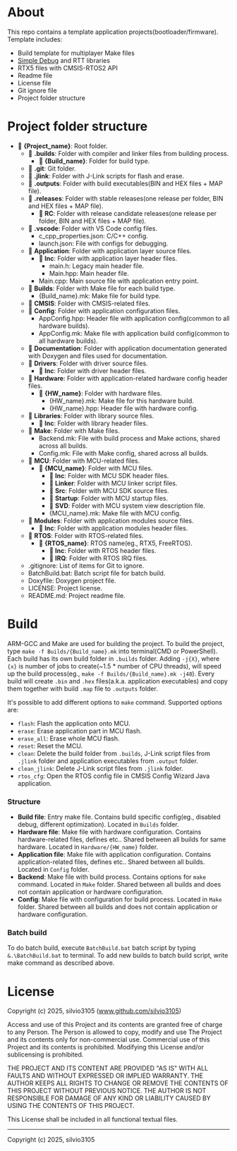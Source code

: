
# About

This repo contains a template application projects(bootloader/firmware). Template includes:
- Build template for multiplayer Make files
- [Simple Debug](https://github.com/silvio3105/sDebug) and RTT libraries
- RTX5 files with CMSIS-RTOS2 API
- Readme file
- License file
- Git ignore file
- Project folder structure


# Project folder structure

- 📂 **{Project_name}**: Root folder.
    - 📂 **.builds**: Folder with compiler and linker files from building process.
        - 📂 **{Build_name}**: Folder for build type.
    - 📂 **.git**: Git folder.
    - 📂 **.jlink**: Folder with J-Link scripts for flash and erase.
    - 📂 **.outputs**: Folder with build executables(BIN and HEX files + MAP file).
    - 📂 **.releases**: Folder with stable releases(one release per folder, BIN and HEX files + MAP file).
        - 📂 **RC**: Folder with release candidate releases(one release per folder, BIN and HEX files + MAP file).
    - 📂 **.vscode**: Folder with VS Code config files.
        - c_cpp_properties.json: C/C++ config.
        - launch.json: File with configs for debugging.
    - 📂 **Application**: Folder with application layer source files.
        - 📂 **Inc**: Folder with application layer header files.
            - main.h: Legacy main header file.
            - Main.hpp: Main header file.
        - Main.cpp: Main source file with application entry point.
    - 📂 **Builds**: Folder with Make file for each build type.
        - {Build_name}.mk: Make file for build type.
    - 📂 **CMSIS**: Folder with CMSIS-related files.
    - 📂 **Config**: Folder with application configuration files.
        - AppConfig.hpp: Header file with application config(common to all hardware builds).
        - AppConfig.mk: Make file with application build config(common to all hardware builds).
    - 📂 **Documentation**: Folder with application documentation generated with Doxygen and files used for documentation.
    - 📂 **Drivers**: Folder with driver source files.
        - 📂 **Inc**: Folder with driver header files.
    - 📂 **Hardware**: Folder with application-related hardware config header files.
        - 📂 **{HW_name}**: Folder with hardware files.
            - {HW_name}.mk: Make file for this hardware build.
            - {HW_name}.hpp: Header file with hardware config.
    - 📂 **Libraries**: Folder with library source files.
        - 📂 **Inc**: Folder with library header files.
    - 📂 **Make**: Folder with Make files.
        - Backend.mk: File with build process and Make actions, shared across all builds.
        - Config.mk: File with Make config, shared across all builds.
    - 📂 **MCU**: Folder with MCU-related files.
        -  📂 **{MCU_name}**: Folder with MCU files.
            - 📂 **Inc**: Folder with MCU SDK header files.
            - 📂 **Linker**: Folder with MCU linker script files. 
            - 📂 **Src**: Folder with MCU SDK source files. 
            - 📂 **Startup**: Folder with MCU startup files.
            - 📂 **SVD**: Folder with MCU system view description file.
            - {MCU_name}.mk: Make file with MCU config.
    - 📂 **Modules**: Folder with application modules source files.
        - 📂 **Inc**: Folder with application modules header files.
    - 📂 **RTOS**: Folder with RTOS-related files.
        - 📂 **{RTOS_name}**: RTOS name(eg., RTX5, FreeRTOS).
          	- 📂 **Inc**: Folder with RTOS header files.
            - 📂 **IRQ**: Folder with RTOS IRQ files.  
    - .gitignore: List of items for Git to ignore.
    - BatchBuild.bat: Batch script file for batch build.
    - Doxyfile: Doxygen project file.
    - LICENSE: Project license.
    - README.md: Project readme file.


# Build

ARM-GCC and Make are used for building the project. To build the project, type `make -f Builds/{Build_name}.mk` into terminal(CMD or PowerShell). Each build has its own build folder in `.builds` folder. Adding `-j{X}`, where `{x}` is number of jobs to create(~1.5 * number of CPU threads), will speed up the build process(eg., `make -f Builds/{Build_name}.mk -j48`). Every build will create `.bin` and `.hex` files(a.k.a. application executables) and copy them together with build `.map` file to `.outputs` folder.

It's possible to add different options to `make` command. Supported options are:
- `flash`: Flash the application onto MCU.
- `erase`: Erase application part in MCU flash.
- `erase_all`: Erase whole MCU flash.
- `reset`: Reset the MCU.
- `clean`: Delete the build folder from `.builds`, J-Link script files from `.jlink` folder and application executables from `.output` folder.
- `clean_jlink`: Delete J-Link script files from `.jlink` folder.
- `rtos_cfg`: Open the RTOS config file in CMSIS Config Wizard Java application.

### Structure

- **Build file**: Entry make file. Contains build specific config(eg., disabled debug, different optimization). Located in `Builds` folder.
- **Hardware file**: Make file with hardware configuration. Contains hardware-related files, defines etc.. Shared between all builds for same hardware. Located in `Hardware/{HW_name}` folder.
- **Application file**: Make file with application configuration. Contains application-related files, defines etc.. Shared between all builds. Located in `Config` folder.
- **Backend**: Make file with build process. Contains options for `make` command. Located in `Make` folder. Shared between all builds and does not contain application or hardware configuration.
- **Config**: Make file with configuration for build process. Located in `Make` folder. Shared between all builds and does not contain application or hardware configuration.

### Batch build

To do batch build, execute `BatchBuild.bat` batch script by typing `&.\BatchBuild.bat` to terminal.
To add new builds to batch build script, write make command as described above.




# License

Copyright (c) 2025, silvio3105 (www.github.com/silvio3105)

Access and use of this Project and its contents are granted free of charge to any Person.
The Person is allowed to copy, modify and use The Project and its contents only for non-commercial use.
Commercial use of this Project and its contents is prohibited.
Modifying this License and/or sublicensing is prohibited.

THE PROJECT AND ITS CONTENT ARE PROVIDED "AS IS" WITH ALL FAULTS AND WITHOUT EXPRESSED OR IMPLIED WARRANTY.
THE AUTHOR KEEPS ALL RIGHTS TO CHANGE OR REMOVE THE CONTENTS OF THIS PROJECT WITHOUT PREVIOUS NOTICE.
THE AUTHOR IS NOT RESPONSIBLE FOR DAMAGE OF ANY KIND OR LIABILITY CAUSED BY USING THE CONTENTS OF THIS PROJECT.

This License shall be included in all functional textual files.

---

Copyright (c) 2025, silvio3105
